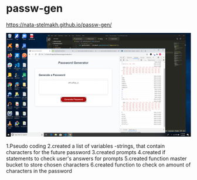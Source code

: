 # passw-gen
https://nata-stelmakh.github.io/passw-gen/

![](Screenshot%20(81).png)


1.Pseudo coding
2.created a list of variables -strings, that contain characters for the future password
3.created prompts
4.created if statements to check user's answers for prompts
5.created function master bucket to store chosen characters
6.created function to check on amount of characters in the password
